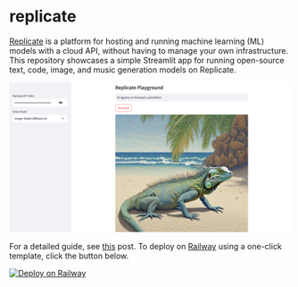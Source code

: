 # replicate
[Replicate](https://replicate.com) is a platform for hosting and running machine learning (ML) models with a cloud API, without having to manage your own infrastructure. This repository showcases a simple Streamlit app for running open-source text, code, image, and music generation models on Replicate. 

![replicate-sdxl](./replicate-sdxl.png)

For a detailed guide, see [this](https://alphasec.io/running-open-source-generative-ai-models-on-replicate/) post. To deploy on [Railway](https://railway.app/?referralCode=alphasec) using a one-click template, click the button below.

[![Deploy on Railway](https://railway.app/button.svg)](https://railway.app/new/template/uHh2gJ?referralCode=alphasec)
